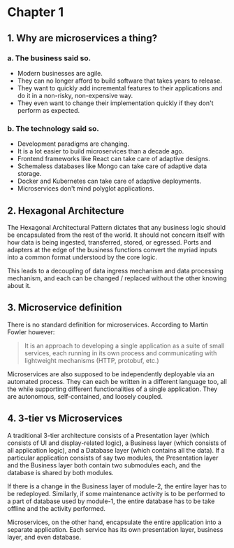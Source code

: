 # Chapter 1

## 1. Why are microservices a thing?

### a. The business said so.

- Modern businesses are agile.
- They can no longer afford to build software that takes years to release.
- They want to quickly add incremental features to their applications and do it in a non-risky, non-expensive way.
- They even want to change their implementation quickly if they don't perform as expected.

### b. The technology said so.

- Development paradigms are changing.
- It is a lot easier to build microservices than a decade ago.
- Frontend frameworks like React can take care of adaptive designs.
- Schemaless databases like Mongo can take care of adaptive data storage.
- Docker and Kubernetes can take care of adaptive deployments.
- Microservices don't mind polyglot applications.

## 2. Hexagonal Architecture

The Hexagonal Architectural Pattern dictates that any business logic should be encapsulated from the rest of the world. It should not concern itself with how data is being ingested, transferred, stored, or egressed. Ports and adapters at the edge of the business functions convert the myriad inputs into a common format understood by the core logic.

This leads to a decoupling of data ingress mechanism and data processing mechanism, and each can be changed / replaced without the other knowing about it.

## 3. Microservice definition

There is no standard definition for microservices. According to Martin Fowler however:

> It is an approach to developing a single application as a suite of small services, each running in its own process and communicating with lightweight mechanisms (HTTP, protobuf, etc.)

Microservices are also supposed to be independently deployable via an automated process. They can each be written in a different language too, all the while supporting different functionalities of a single application. They are autonomous, self-contained, and loosely coupled.

## 4. 3-tier vs Microservices

A traditional 3-tier architecture consists of a Presentation layer (which consists of UI and display-related logic), a Business layer (which consists of all application logic), and a Database layer (which contains all the data). If a particular application consists of say two modules, the Presentation layer and the Business layer both contain two submodules each, and the database is shared by both modules.

If there is a change in the Business layer of module-2, the entire layer has to be redeployed. Similarly, if some maintenance activity is to be performed to a part of database used by module-1, the entire database has to be take offline and the activity performed.

Microservices, on the other hand, encapsulate the entire application into a separate application. Each service has its own presentation layer, business layer, and even database.